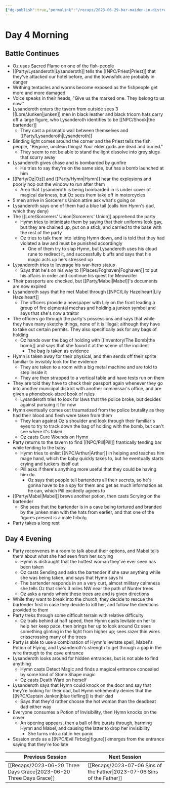 ```yaml
---
{"dg-publish":true,"permalink":"/recaps/2023-06-29-bar-maiden-in-distress/","created":"","updated":""}
---
```




# Day 4 Morning
## Battle Continues
- Oz uses Sacred Flame on one of the fish-people
- [[Party/Lysanderoth\|Lysanderoth]] tells the [[NPC/Priest\|Priest]] that they've attacked our hotel before, and the townsfolk are probably in danger
- Writhing tentacles and worms become exposed as the fishpeople get more and more damaged 
- Voice speaks in their heads, "Give us the marked one. They belong to us now."
- Lysanderoth enters the tavern from outside sees 3 [[Lore/Junken\|junken]] men in black leather and black tricorn hats carry off a large figure, who Lysanderoth identifies to be [[NPC/Shook\|the bartender]]
	- They cast a prismatic wall between themselves and [[Party/Lysanderoth\|Lysanderoth]] 
- Blinding light comes around the corner and the Priest tells the fish people, "Begone, unclean things! Your elder gods are dead and buried."
	- They seem to not be able to stand the light dissolve into grey slugs that scurry away
- Lysanderoth gives chase and is bombarded by gunfire
	- He tries to say they're on the same side, but has a bomb launched at him
- [[Party/Oz\|Oz]] and [[Party/Hymn\|Hymn]] hear the explosions and poorly hop out the window to run after them 
	- Area that Lysanderoth is being bombarded in is under cover of magical darkness, but Oz sees them take off in motorcycles
- 5 men arrive in Sorcerer's Union attire ask what's going on
- Lysanderoth says one of them had a blue tail (calls him Hymn's dad, which they deny)
- The [[Lore/Sorcerers' Union\|Sorcerers' Union]] apprehend the party 
	- Hymn tries to intimidate them by saying that their uniforms look gay, but they are chained up, put on a stick, and carried to the base with the rest of the party
	- Oz tries to talk them into letting Hymn down, and is told that they had violated a law and must be punished accordingly 
		- One of them try to slap Hymn, but Lysanderoth uses his cloud rune to redirect it, and successfully bluffs and says that his magic acts up he's stressed up
- Lysanderoth tries to leverage his war-hero status 
	- Says that he's on his way to [[Places/Foghaven\|Foghaven]] to put his affairs in order and continue his quest for Meowcifer
- Their passports are checked, but [[Party/Mabel\|Mabel]]'s documents are now expired
- Lysanderoth says that he met Mabel through [[NPC/Lily Hazelheart\|Lily Hazelheart]]
	- The officers provide a newspaper with Lily on the front leading a group of fire elemental mechas and holding a junken symbol and says that she's now a traitor 
- The officers go through the party's possessions and says that while they have many sketchy things, none of it is illegal; although they have to take out certain permits. They also specifically ask for any bags of holding
	- Oz hands over the bag of holding with [[Inventory/The Bomb\|the bomb]] and says that she found it at the scene of the incident 
		- The bag is taken as evidence 
- Hymn is taken away for their physical, and then sends off their sprite familiar to invisibly look for the evidence 
	- They are taken to a room with a big metal machine and are told to step inside it 
	- They are then strapped to a vertical table and have tests run on them
- They are told they have to check their passport again whenever they go into another municipal district with another commissar's office, and are given a phonebook-sized book of rules
	- Lysanderoth tries to look for laws that the police broke, but decides against pursuing it for now
- Hymn eventually comes out traumatized from the police brutality as they had their blood and flesh were taken from them 
	- They lean against Oz's shoulder and look through their familiar's eyes to try to track down the bag of holding with the bomb, but can't see where it's taken
	- Oz casts Cure Wounds on Hymn
- Party returns to the tavern to find [[NPC/Pill\|Pill]] frantically tending bar while tending to the baby 
	- Hymn tries to enlist [[NPC/Arthur\|Arthur]] in helping and teaches him mage hand, which the baby quickly takes to, but he eventually starts crying and tuckers itself out 
	- Pill asks if there's anything more useful that they could be having him do
		- Oz says that people tell bartenders all their secrets, so he's gonna have to be a spy for them and get as much information as he can, which Pill excitedly agrees to 
- [[Party/Mabel\|Mabel]] brews another potion, then casts Scrying on the bartender 
	- She sees that the bartender is in a cave being tortured and branded by the junken men with the hats from earlier, and that one of the figures present is a male firbolg
- Party takes a long rest 

## Day 4 Evening 
- Party reconvenes in a room to talk about their options, and Mabel tells them about what she had seen from her scrying 
	- Hymn is distraught that the hottest woman they've ever seen has been taken
	- Oz casts Sending and asks the bartender if she saw anything while she was being taken, and says that Hymn says hi 
	- The bartender responds in an a very curt, almost military calmness she tells Oz that she's  3 miles NW near the path of Nunter trees
	- Oz asks a rando where these trees are and is given directions  
- While they want to break into the church, they decide to rescue the bartender first in case they decide to kill her, and follow the directions provided to them
- Party treks through some difficult terrain with relative difficulty 
	- Oz trails behind at half speed, then Hymn casts levitate on her to help her keep pace, then brings her up to look around 
		Oz sees something glinting in the light from higher up; sees razer thin wires crisscrossing many of the trees
- Party is able to use a combination of Hymn's levitate spell, Mabel's Potion of Flying, and Lysanderoth's strength to get through a gap in the wire through to the cave entrance
- Lysanderoth looks around for hidden entrances, but is not able to find anything 
	- Hymn casts Detect Magic and finds a magical entrance concealed by some kind of Stone Shape magic
	- Oz casts Death Ward on herself 
- Lysanderoth says that Hymn could knock on the door and say that they're looking for their dad, but Hymn vehemently denies that the [[NPC/Captain Janken\|blue tiefling]] is their dad 
	- Says that they'd rather choose the hot woman than the deadbeat dad either way
- Everyone consumes a Potion of Invisibility, then Hymn knocks on the cover 
	- An opening appears, then a ball of fire bursts through, harming Hymn and Mabel, and causing the latter to drop her invisibility 
		- She turns into a rat in her panic
- Session ends as a [[NPC/Evil Firbolg\|figure]] emerges from the entrance saying that they're too late

|  **Previous Session**   | **Next Session**|
| --- | --- |
| [[Recaps/2023-06-20 Three Days Grace\|2023-06-20 Three Days Grace]]    |  [[Recaps/2023-07-06 Sins of the Father\|2023-07-06 Sins of the Father]]  |